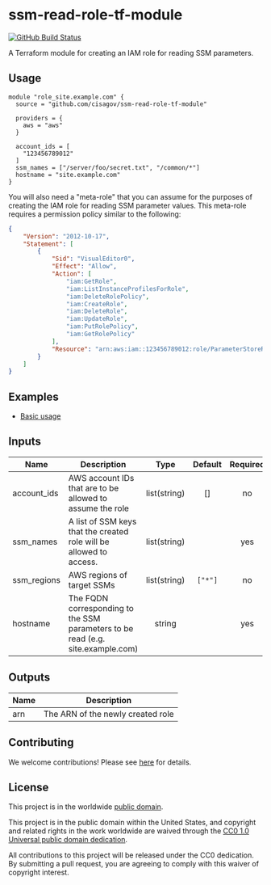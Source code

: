 # ssm-read-role-tf-module #

[![GitHub Build Status](https://github.com/cisagov/ssm-read-role-tf-module/workflows/build/badge.svg)](https://github.com/cisagov/ssm-read-role-tf-module/actions)

A Terraform module for creating an IAM role for reading SSM parameters.

## Usage ##

```hcl
module "role_site.example.com" {
  source = "github.com/cisagov/ssm-read-role-tf-module"

  providers = {
    aws = "aws"
  }

  account_ids = [
    "123456789012"
  ]
  ssm_names = ["/server/foo/secret.txt", "/common/*"]
  hostname = "site.example.com"
}
```

You will also need a "meta-role" that you can assume for the purposes
of creating the IAM role for reading SSM parameter values.
This meta-role requires a permission policy similar to the following:

```json
{
    "Version": "2012-10-17",
    "Statement": [
        {
            "Sid": "VisualEditor0",
            "Effect": "Allow",
            "Action": [
                "iam:GetRole",
                "iam:ListInstanceProfilesForRole",
                "iam:DeleteRolePolicy",
                "iam:CreateRole",
                "iam:DeleteRole",
                "iam:UpdateRole",
                "iam:PutRolePolicy",
                "iam:GetRolePolicy"
            ],
            "Resource": "arn:aws:iam::123456789012:role/ParameterStoreReadOnly-*"
        }
    ]
}
```

## Examples ##

* [Basic usage](https://github.com/cisagov/ssm-read-role-tf-module/tree/develop/examples/basic_usage)

## Inputs ##

| Name | Description | Type | Default | Required |
|------|-------------|:----:|:-------:|:--------:|
| account_ids | AWS account IDs that are to be allowed to assume the role | list(string) | [] | no |
| ssm_names | A list of SSM keys that the created role will be allowed to access. | list(string) | | yes |
| ssm_regions | AWS regions of target SSMs | list(string) | `["*"]` | no |
| hostname | The FQDN corresponding to the SSM parameters to be read (e.g. site.example.com) | string | | yes |

## Outputs ##

| Name | Description |
|------|-------------|
| arn | The ARN of the newly created role |

## Contributing ##

We welcome contributions!  Please see [here](CONTRIBUTING.md) for
details.

## License ##

This project is in the worldwide [public domain](LICENSE).

This project is in the public domain within the United States, and
copyright and related rights in the work worldwide are waived through
the [CC0 1.0 Universal public domain
dedication](https://creativecommons.org/publicdomain/zero/1.0/).

All contributions to this project will be released under the CC0
dedication. By submitting a pull request, you are agreeing to comply
with this waiver of copyright interest.
